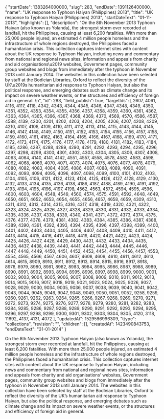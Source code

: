 {
  "startDate": 1383264000000, 
  "slug": 283, 
  "endDate": 1391126400000, 
  "name": "UK response to Typhoon Haiyan (Philippines) 2013", 
  "title": "UK response to Typhoon Haiyan (Philippines) 2013", 
  "startDateText": "01-11-2013", 
  "highlights": [], 
  "description": "On the 8th November 2013 Typhoon Haiyan (also known as Yolanda), the strongest storm ever recorded at landfall, hit the Philippines, causing at least 6,200 fatalities. With more than 25,000 people injured, an estimated 4 million people homeless and the infrastructure of whole regions destroyed, the Philippines faced a humanitarian crisis. This collection captures internet sites with content about the UK response to Typhoon Haiyan, including news and commentary from national and regional news sites, information and appeals from charity and aid organisations\u2019 websites, Government pages, community group websites and blogs from immediately after the typhoon in November 2013 until January 2014. The websites in this collection have been selected by staff at the Bodleian Libraries, Oxford to reflect the diversity of the UK\u2019s humanitarian aid response to Typhoon Haiyan, but also the political response, and emerging debates such as climate change and its impact on severe weather events, or the structures and efficiency of foreign aid in general. \n", 
  "id": 283, 
  "field_publish": true, 
  "targetIds": [
    2607, 
    4061, 
    4116, 
    4117, 
    4118, 
    4342, 
    4343, 
    4344, 
    4345, 
    4346, 
    4347, 
    4348, 
    4349, 
    4350, 
    4351, 
    4352, 
    4353, 
    4354, 
    4355, 
    4356, 
    4357, 
    4358, 
    4359, 
    4360, 
    4361, 
    4362, 
    4363, 
    4364, 
    4365, 
    4366, 
    4367, 
    4368, 
    4369, 
    4370, 
    4569, 
    4570, 
    4586, 
    4587, 
    4588, 
    4139, 
    4200, 
    4201, 
    4202, 
    4203, 
    4204, 
    4205, 
    4206, 
    4207, 
    4208, 
    4209, 
    4210, 
    4107, 
    4108, 
    4109, 
    4110, 
    4111, 
    4112, 
    4113, 
    4114, 
    4115, 
    4143, 
    4144, 
    4145, 
    4146, 
    4147, 
    4148, 
    4149, 
    4150, 
    4151, 
    4152, 
    4153, 
    4154, 
    4155, 
    4156, 
    4157, 
    4158, 
    4159, 
    4160, 
    4161, 
    4162, 
    4163, 
    4164, 
    4165, 
    4166, 
    4167, 
    4168, 
    4169, 
    4170, 
    4171, 
    4172, 
    4173, 
    4174, 
    4175, 
    4176, 
    4177, 
    4178, 
    4179, 
    4180, 
    4181, 
    4182, 
    4183, 
    4184, 
    4185, 
    4286, 
    4287, 
    4288, 
    4289, 
    4290, 
    4291, 
    4292, 
    4293, 
    4294, 
    4295, 
    4296, 
    4297, 
    4298, 
    4299, 
    4300, 
    4301, 
    4302, 
    4303, 
    4304, 
    4305, 
    4306, 
    4307, 
    4308, 
    4063, 
    4064, 
    4140, 
    4141, 
    4142, 
    4551, 
    4557, 
    4558, 
    4578, 
    4582, 
    4583, 
    4598, 
    4062, 
    4068, 
    4069, 
    4070, 
    4071, 
    4073, 
    4074, 
    4075, 
    4076, 
    4077, 
    4078, 
    4079, 
    4080, 
    4082, 
    4083, 
    4084, 
    4085, 
    4086, 
    4087, 
    4088, 
    4089, 
    4090, 
    4091, 
    4092, 
    4093, 
    4094, 
    4095, 
    4096, 
    4097, 
    4098, 
    4099, 
    4100, 
    4101, 
    4102, 
    4103, 
    4104, 
    4105, 
    4106, 
    4121, 
    4122, 
    4123, 
    4124, 
    4125, 
    4126, 
    4127, 
    4128, 
    4129, 
    4130, 
    4132, 
    4133, 
    4134, 
    4135, 
    4136, 
    4138, 
    4186, 
    4187, 
    4188, 
    4189, 
    4190, 
    4191, 
    4192, 
    4193, 
    4194, 
    4195, 
    4196, 
    4197, 
    4198, 
    4562, 
    4563, 
    4572, 
    4594, 
    4595, 
    4596, 
    4600, 
    4603, 
    4604, 
    4548, 
    4549, 
    4560, 
    4574, 
    4575, 
    4591, 
    4592, 
    4648, 
    4649, 
    4650, 
    4651, 
    4652, 
    4653, 
    4654, 
    4655, 
    4656, 
    4657, 
    4658, 
    4659, 
    4309, 
    4310, 
    4311, 
    4312, 
    4313, 
    4314, 
    4315, 
    4316, 
    4317, 
    4318, 
    4319, 
    4320, 
    4321, 
    4322, 
    4323, 
    4324, 
    4325, 
    4326, 
    4327, 
    4328, 
    4329, 
    4330, 
    4331, 
    4332, 
    4333, 
    4334, 
    4335, 
    4336, 
    4337, 
    4338, 
    4339, 
    4340, 
    4341, 
    4371, 
    4372, 
    4373, 
    4374, 
    4375, 
    4376, 
    4377, 
    4378, 
    4379, 
    4381, 
    4382, 
    4383, 
    4384, 
    4385, 
    4386, 
    4387, 
    4388, 
    4389, 
    4390, 
    4391, 
    4392, 
    4393, 
    4394, 
    4395, 
    4396, 
    4397, 
    4398, 
    4399, 
    4400, 
    4401, 
    4402, 
    4403, 
    4404, 
    4405, 
    4406, 
    4407, 
    4408, 
    4409, 
    4410, 
    4411, 
    4412, 
    4413, 
    4414, 
    4415, 
    4416, 
    4417, 
    4418, 
    4419, 
    4420, 
    4421, 
    4422, 
    4423, 
    4424, 
    4425, 
    4426, 
    4427, 
    4428, 
    4429, 
    4430, 
    4431, 
    4432, 
    4433, 
    4434, 
    4435, 
    4436, 
    4437, 
    4438, 
    4439, 
    4440, 
    4441, 
    4442, 
    4443, 
    4444, 
    4445, 
    4446, 
    4447, 
    4448, 
    4449, 
    4450, 
    4451, 
    4452, 
    4453, 
    4454, 
    4455, 
    4456, 
    4457, 
    4553, 
    4554, 
    4565, 
    4566, 
    4567, 
    4606, 
    4607, 
    4608, 
    4609, 
    4610, 
    4611, 
    4612, 
    4613, 
    4614, 
    4615, 
    8909, 
    8910, 
    8911, 
    8912, 
    8913, 
    8914, 
    8915, 
    8916, 
    8917, 
    8918, 
    8978, 
    8979, 
    8980, 
    8981, 
    8982, 
    8983, 
    8984, 
    8985, 
    8986, 
    8987, 
    8988, 
    8989, 
    8990, 
    8991, 
    8992, 
    8993, 
    8994, 
    8995, 
    8996, 
    8997, 
    8998, 
    8999, 
    9000, 
    9001, 
    9002, 
    9003, 
    9004, 
    9005, 
    9006, 
    9007, 
    9008, 
    9009, 
    9010, 
    9011, 
    9012, 
    9013, 
    9014, 
    9015, 
    9016, 
    9017, 
    9018, 
    9019, 
    9021, 
    9023, 
    9024, 
    9025, 
    9026, 
    9027, 
    9028, 
    9029, 
    9030, 
    9034, 
    9035, 
    9036, 
    9037, 
    9038, 
    9039, 
    9040, 
    9041, 
    9042, 
    9043, 
    9044, 
    9045, 
    9046, 
    9047, 
    9048, 
    9049, 
    9050, 
    9051, 
    9052, 
    9258, 
    9259, 
    9260, 
    9261, 
    9262, 
    9263, 
    9264, 
    9265, 
    9266, 
    9267, 
    9268, 
    9269, 
    9270, 
    9271, 
    9272, 
    9273, 
    9274, 
    9275, 
    9276, 
    9277, 
    9278, 
    9279, 
    9280, 
    9281, 
    9282, 
    9283, 
    9284, 
    9285, 
    9286, 
    9287, 
    9288, 
    9289, 
    9290, 
    9291, 
    9292, 
    9293, 
    9294, 
    9295, 
    9296, 
    9297, 
    9298, 
    9299, 
    9300, 
    9301, 
    9302, 
    9303, 
    9304, 
    9305, 
    4120, 
    3118, 
    11692, 
    4137, 
    4131, 
    4072
  ], 
  "updatedAt": 1529586996309, 
  "ttype": "collections", 
  "revision": "", 
  "children": [], 
  "createdAt": 1423490843753, 
  "endDateText": "31-01-2014"
}

On the 8th November 2013 Typhoon Haiyan (also known as Yolanda), the strongest storm ever recorded at landfall, hit the Philippines, causing at least 6,200 fatalities. With more than 25,000 people injured, an estimated 4 million people homeless and the infrastructure of whole regions destroyed, the Philippines faced a humanitarian crisis. This collection captures internet sites with content about the UK response to Typhoon Haiyan, including news and commentary from national and regional news sites, information and appeals from charity and aid organisations’ websites, Government pages, community group websites and blogs from immediately after the typhoon in November 2013 until January 2014. The websites in this collection have been selected by staff at the Bodleian Libraries, Oxford to reflect the diversity of the UK’s humanitarian aid response to Typhoon Haiyan, but also the political response, and emerging debates such as climate change and its impact on severe weather events, or the structures and efficiency of foreign aid in general. 
